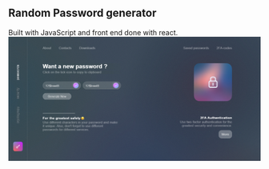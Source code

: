 ## Random Password generator
Built with JavaScript and front end done with react.
![preview pic](./preview.png)
